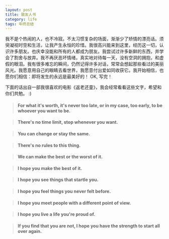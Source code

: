 ```yaml
---
layout: post
title: 致友人书
category: life
tags: 年终总结
---
```


我不是个热闹的人，也不冷寂。不太习惯复杂的场面，渐渐少了矫情的漂亮话。须臾凝视时空和生活，让我产生永恒的珍惜。我很高兴能来到这里，经历这一切，认识许多朋友。也庆幸没能和所有的人都成为朋友。我尝试过许多新鲜的东西，并学会了割舍与放弃。我不再厌恶坏情绪，真实地对待每一天，没有空洞的拥抱，和虚假的眼泪。我有很多难忘的瞬间，仍然记得许多对话，常常会想起那些看过的美丽风光。我愿意用自己的眼睛去看世界，我愿意付出爱如同收获它。我开始相信，也愿你们相信：即将发生的永远是最美好的！
 OK, 写完！

	
下面的话出自一部我很喜欢的电影《返老还童》，我会经常看看这些文字，希望和你们共勉。 :)

>#### For what it's worth, it's never too late, or in my case, too early, to be whoever you want to be.


>#### There's no time limit, stop whenever you want.


>#### You can change or stay the same.


>#### There's no rules to this thing.


>#### We can make the best or the worst of it.


>#### I hope you make the best of it.


>#### I hope you see things that startle you.


>#### I hope you feel things you never felt before.


>#### I hope you meet people with a different point of view.


>#### I hope you live a life you're proud of.


>#### If you find that you are not, I hope you have the strength to start all over again.
 



